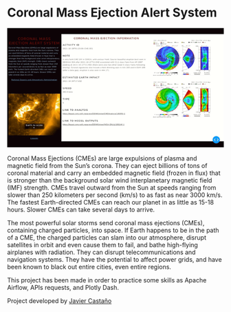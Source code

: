 # Coronal Mass Ejection Alert System

![](cme.gif)

Coronal Mass Ejections (CMEs) are large expulsions of plasma and magnetic field from the Sun’s corona. They can eject billions of tons of coronal material and carry an embedded magnetic field (frozen in flux) that is stronger than the background solar wind interplanetary magnetic field (IMF) strength. CMEs travel outward from the Sun at speeds ranging from slower than 250 kilometers per second (km/s) to as fast as near 3000 km/s. The fastest Earth-directed CMEs can reach our planet in as little as 15-18 hours. Slower CMEs can take several days to arrive.

The most powerful solar storms send coronal mass ejections (CMEs), containing charged particles, into space. If Earth happens to be in the path of a CME, the charged particles can slam into our atmosphere, disrupt satellites in orbit and even cause them to fail, and bathe high-flying airplanes with radiation. They can disrupt telecommunications and navigation systems. They have the potential to affect power grids, and have been known to black out entire cities, even entire regions.

This project has been made in order to practice some skills as Apache Airflow, APIs requests, and Plotly Dash.

Project developed by [Javier Castaño](https://www.linkedin.com/in/javier-casta%C3%B1o-candela-b89039208/)
